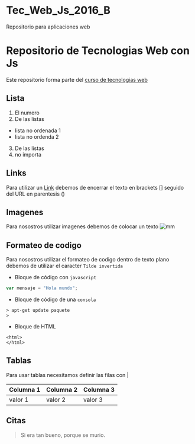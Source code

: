 # Tec_Web_Js_2016_B
Repositorio para aplicaciones web

# Repositorio de Tecnologias Web con Js
Este repositorio forma parte del [curso de tecnologias web](https://github.com/adrianeguez/Tec_Web_Js_2016_B)

## Lista
1. El numero
2. De las listas
 * lista no ordenada 1
 * lista no ordenda 2
3. De las listas
4. no importa

## Links
Para utilizar un [Link](www.duckduckgo.com) debemos de encerrar el texto en brackets [] seguido del URL en parentesis ()

## Imagenes
Para nosostros utilizar imagenes debemos de colocar un texto 
![mm](https://openclipart.org/image/2400px/svg_to_png/240726/fossasia2016-2016021130.png)

## Formateo de codigo
Para nosostros utilizar el formateo de codigo dentro de texto plano debemos de utilizar el caracter `Tilde invertida`

* Bloque de código con `javascript`

```javascript
var mensaje = "Hola mundo";
```

* Bloque de código de una `consola`

```
> apt-get update paquete
>
```

* Bloque de HTML

```
<html>
</html>
```

## Tablas
Para usar tablas necesitamos definir las filas con |

 Columna 1|Columna 2|Columna 3
 --- | --- | ---
 valor 1| valor 2|valor 3
 

## Citas

> Si era tan bueno, porque se murio.